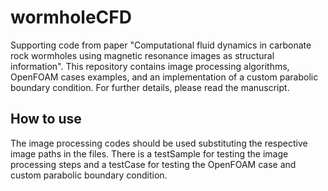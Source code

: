 # wormholeCFD

Supporting code from paper "Computational fluid dynamics in carbonate rock wormholes using magnetic resonance images as structural information". This repository contains image processing algorithms, OpenFOAM cases examples, and an implementation of a custom parabolic boundary condition. For further details, please read the manuscript.

## How to use

The image processing codes should be used substituting the respective image paths in the files. There is a testSample for testing the image processing steps and a testCase for testing the OpenFOAM case and custom parabolic boundary condition. 
